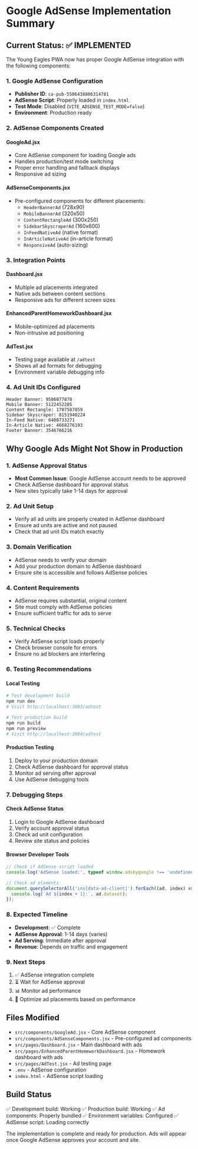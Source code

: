 # Google AdSense Implementation Summary

## Current Status: ✅ IMPLEMENTED

The Young Eagles PWA now has proper Google AdSense integration with the following components:

### 1. Google AdSense Configuration
- **Publisher ID**: `ca-pub-5506438806314781`
- **AdSense Script**: Properly loaded in `index.html`
- **Test Mode**: Disabled (`VITE_ADSENSE_TEST_MODE=false`)
- **Environment**: Production ready

### 2. AdSense Components Created

#### GoogleAd.jsx
- Core AdSense component for loading Google ads
- Handles production/test mode switching
- Proper error handling and fallback displays
- Responsive ad sizing

#### AdSenseComponents.jsx
- Pre-configured components for different placements:
  - `HeaderBannerAd` (728x90)
  - `MobileBannerAd` (320x50)
  - `ContentRectangleAd` (300x250)
  - `SidebarSkyscraperAd` (160x600)
  - `InFeedNativeAd` (native format)
  - `InArticleNativeAd` (in-article format)
  - `ResponsiveAd` (auto-sizing)

### 3. Integration Points

#### Dashboard.jsx
- Multiple ad placements integrated
- Native ads between content sections
- Responsive ads for different screen sizes

#### EnhancedParentHomeworkDashboard.jsx
- Mobile-optimized ad placements
- Non-intrusive ad positioning

#### AdTest.jsx
- Testing page available at `/adtest`
- Shows all ad formats for debugging
- Environment variable debugging info

### 4. Ad Unit IDs Configured
```
Header Banner: 9586077878
Mobile Banner: 5122452205
Content Rectangle: 1707587859
Sidebar Skyscraper: 8151940224
In-Feed Native: 6408733271
In-Article Native: 4668276193
Footer Banner: 3546766216
```

## Why Google Ads Might Not Show in Production

### 1. AdSense Approval Status
- **Most Common Issue**: Google AdSense account needs to be approved
- Check AdSense dashboard for approval status
- New sites typically take 1-14 days for approval

### 2. Ad Unit Setup
- Verify all ad units are properly created in AdSense dashboard
- Ensure ad units are active and not paused
- Check that ad unit IDs match exactly

### 3. Domain Verification
- AdSense needs to verify your domain
- Add your production domain to AdSense dashboard
- Ensure site is accessible and follows AdSense policies

### 4. Content Requirements
- AdSense requires substantial, original content
- Site must comply with AdSense policies
- Ensure sufficient traffic for ads to serve

### 5. Technical Checks
- Verify AdSense script loads properly
- Check browser console for errors
- Ensure no ad blockers are interfering

### 6. Testing Recommendations

#### Local Testing
```bash
# Test development build
npm run dev
# Visit http://localhost:3003/adtest

# Test production build
npm run build
npm run preview
# Visit http://localhost:3004/adtest
```

#### Production Testing
1. Deploy to your production domain
2. Check AdSense dashboard for approval status
3. Monitor ad serving after approval
4. Use AdSense debugging tools

### 7. Debugging Steps

#### Check AdSense Status
1. Login to Google AdSense dashboard
2. Verify account approval status
3. Check ad unit configuration
4. Review site status and policies

#### Browser Developer Tools
```javascript
// Check if AdSense script loaded
console.log('AdSense loaded:', typeof window.adsbygoogle !== 'undefined');

// Check ad elements
document.querySelectorAll('ins[data-ad-client]').forEach((ad, index) => {
  console.log(`Ad ${index + 1}:`, ad.dataset);
});
```

### 8. Expected Timeline
- **Development**: ✅ Complete
- **AdSense Approval**: 1-14 days (varies)
- **Ad Serving**: Immediate after approval
- **Revenue**: Depends on traffic and engagement

### 9. Next Steps
1. ✅ AdSense integration complete
2. ⏳ Wait for AdSense approval
3. 📊 Monitor ad performance
4. 🔧 Optimize ad placements based on performance

## Files Modified
- `src/components/GoogleAd.jsx` - Core AdSense component
- `src/components/AdSenseComponents.jsx` - Pre-configured ad components
- `src/pages/Dashboard.jsx` - Main dashboard with ads
- `src/pages/EnhancedParentHomeworkDashboard.jsx` - Homework dashboard with ads
- `src/pages/AdTest.jsx` - Ad testing page
- `.env` - AdSense configuration
- `index.html` - AdSense script loading

## Build Status
✅ Development build: Working
✅ Production build: Working
✅ Ad components: Properly bundled
✅ Environment variables: Configured
✅ AdSense script: Loading correctly

The implementation is complete and ready for production. Ads will appear once Google AdSense approves your account and site.
